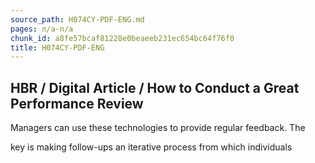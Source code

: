 ```yaml
---
source_path: H074CY-PDF-ENG.md
pages: n/a-n/a
chunk_id: a8fe57bcaf81228e0beaeeb231ec654bc64f76f0
title: H074CY-PDF-ENG
---
```

## HBR / Digital Article / How to Conduct a Great Performance Review

Managers can use these technologies to provide regular feedback. The

key is making follow-ups an iterative process from which individuals
